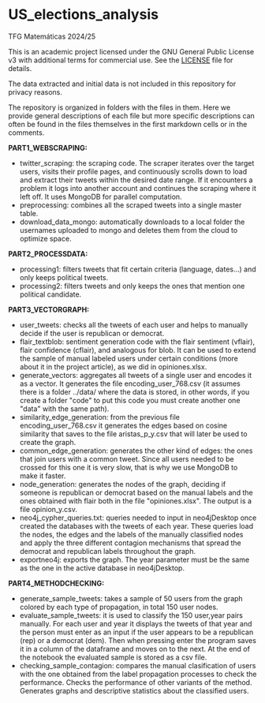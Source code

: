 # US_elections_analysis
TFG Matemáticas 2024/25

This is an academic project licensed under the GNU General Public License v3 with additional terms for commercial use. See the [LICENSE](./LICENSE) file for details.

The data extracted and initial data is not included in this repository for privacy reasons.

The repository is organized in folders with the files in them. Here we provide general descriptions of each file but more specific descriptions can often be found in the files themselves in the first markdown cells or in the comments.

**PART1_WEBSCRAPING:**
<ul>
<li>twitter_scraping: the scraping code. The scraper iterates over the target users, visits their profile pages, and continuously scrolls down to load and extract their tweets within the desired date range. If it encounters a problem it logs into another account and continues the scraping where it left off. It uses MongoDB for parallel computation.</li>

<li>preprocessing: combines all the scraped tweets into a single master table.</li>

<li>download_data_mongo: automatically downloads to a local folder the usernames uploaded to mongo and deletes them from the cloud to optimize space.</li>
</ul>

**PART2_PROCESSDATA:**
<ul>
<li>processing1: filters tweets that fit certain criteria (language, dates...) and only keeps political tweets.</li>

<li>processing2: filters tweets and only keeps the ones that mention one political candidate.</li>
</ul>

**PART3_VECTORGRAPH:**
<ul>
<li>user_tweets: checks all the tweets of each user and helps to manually decide if the user is republican or democrat.</li>

<li>flair_textblob: sentiment generation code with the flair sentiment (vflair), flair confidence (cflair), and analogous for blob. It can be used to extend the sample of manual labeled users under certain conditions (more about it in the project article), as we did in opiniones.xlsx.</li>

<li>generate_vectors: aggregates all tweets of a single user and encodes it as a vector. It generates the file encoding_user_768.csv (it assumes there is a folder ../data/ where the data is stored, in other words, if you create a folder "code" to put this code you must create another one "data" with the same path).</li>

<li>similarity_edge_generation: from the previous file encoding_user_768.csv it generates the edges based on cosine similarity that saves to the file aristas_p_y.csv that will later be used to create the graph.</li>

<li>common_edge_generation: generates the other kind of edges: the ones that join users with a common tweet. Since all users needed to be crossed for this one it is very slow, that is why we use MongoDB to make it faster.</li>

<li>node_generation: generates the nodes of the graph, deciding if someone is republican or democrat based on the manual labels and the ones obtained with flair both in the file "opiniones.xlsx". The output is a file opinion_y.csv.</li>

<li>neo4j_cypher_queries.txt: queries needed to input in neo4jDesktop once created the databases with the tweets of each year. These queries load the nodes, the edges and the labels of the manually classified nodes and apply the three different contagion mechanisms that spread the democrat and republican labels throughout the graph.</li>

<li>exportneo4j: exports the graph. The year parameter must be the same as the one in the active database in neo4jDesktop.</li>
</ul>

**PART4_METHODCHECKING:**

<ul>
<li> generate_sample_tweets: takes a sample of 50 users from the graph colored by each type of propagation, in total 150 user nodes.</li> 
<li> evaluate_sample_tweets: it is used to classify the 150 user,year pairs manually. For each user and year it displays the tweets of that year and the person must enter as an input if the user appears to be a republican (rep) or a democrat (dem). Then when pressing enter the program saves it in a column of the dataframe and moves on to the next. At the end of the notebook the evaluated sample is stored as a csv file.</li>
<li> checking_sample_contagion: compares the manual clasification of users with the one obtained from the label propagation processes to check the performance. Checks the performance of other variants of the method. Generates graphs and descriptive statistics about the classified users.
</li>
</ul>
